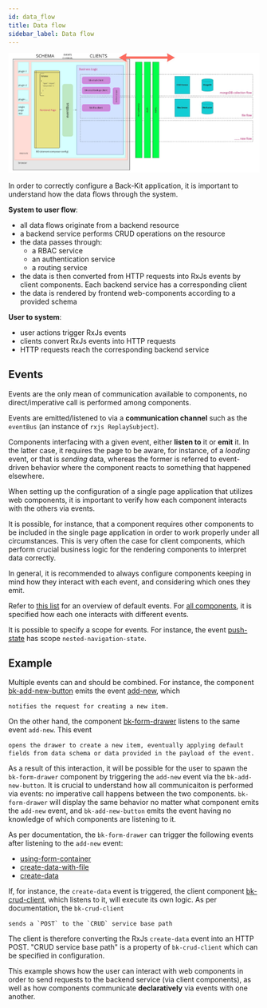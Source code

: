 ```yaml
---
id: data_flow
title: Data flow
sidebar_label: Data flow
---
```

![Data flow schema](img/data_flow.jpg)

In order to correctly configure a Back-Kit application, it is important to understand how the data flows through the system.

**System to user flow**:

- all data flows originate from a backend resource
- a backend service performs CRUD operations on the resource
- the data passes through:
  - a RBAC service
  - an authentication service
  - a routing service
- the data is then converted from HTTP requests into RxJs events by client components. Each backend service has a corresponding client
- the data is rendered by frontend web-components according to a provided schema

**User to system**:

- user actions trigger RxJs events
- clients convert RxJs events into HTTP requests
- HTTP requests reach the corresponding backend service

## Events

Events are the only mean of communication available to components, no direct/imperative call is performed among components.

Events are emitted/listened to via a **communication channel** such as the `eventBus` (an instance of `rxjs ReplaySubject`).

Components interfacing with a given event, either **listen to** it or **emit** it. In the latter case, it requires the page to be aware, for instance, of a *loading* event, or that is *sending* data, whereas the former is referred to event-driven behavior where the component reacts to something that happened elsewhere.

When setting up the configuration of a single page application that utilizes web components, it is important to verify how each component interacts with the others via events.

It is possible, for instance, that a component requires other components to be included in the single page application in order to work properly under all circumstances. This is very often the case for client components, which perform crucial business logic for the rendering components to interpret data correctly.

In general, it is recommended to always configure components keeping in mind how they interact with each event, and considering which ones they emit.

Refer to [this list](Events/Events) for an overview of default events.
For [all components](Components/Buttons), it is specified how each one interacts with different events.

It is possible to specify a scope for events. For instance, the event [push-state](Events/Events#nested-navigation-state-push) has scope `nested-navigation-state`.

## Example

Multiple events can and should be combined. For instance, the component [bk-add-new-button](Components/Buttons#add-new) emits the event [add-new](Events/Events#add-new), which

```
notifies the request for creating a new item.
```

On the other hand, the component [bk-form-drawer](Components/Data_Manipulation#form-drawer) listens to the same event `add-new`. This event

```
opens the drawer to create a new item, eventually applying default fields from data schema or data provided in the payload of the event.
```

As a result of this interaction, it will be possible for the user to spawn the `bk-form-drawer` component by triggering the `add-new` event via the `bk-add-new-button`. It is crucial to understand how all communicaiton is performed via events: no imperative call happens between the two components. `bk-form-drawer` will display the same behavior no matter what component emits the `add-new` event, and `bk-add-new-button` emits the event having no knowledge of which components are listening to it.

As per documentation, the `bk-form-drawer` can trigger the following events after listening to the `add-new` event:

- [using-form-container](Events/Events#using-form-container)
- [create-data-with-file](Events/Events#create-data-with-file)
- [create-data](Events/Events#create-data)

If, for instance, the `create-data` event is triggered, the client component [bk-crud-client](Components/Clients#crud-client), which listens to it, will execute its own logic. As per documentation, the `bk-crud-client`

```
sends a `POST` to the `CRUD` service base path
```

The client is therefore converting the RxJs `create-data` event into an HTTP POST. "CRUD service base path" is a property of `bk-crud-client` which can be specified in configuration.

This example shows how the user can interact with web components in order to send requests to the backend service (via client components), as well as how components communicate **declaratively** via events with one another.
